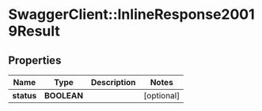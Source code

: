 # SwaggerClient::InlineResponse20019Result

## Properties
Name | Type | Description | Notes
------------ | ------------- | ------------- | -------------
**status** | **BOOLEAN** |  | [optional] 


